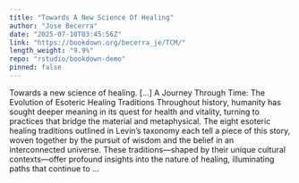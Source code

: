 ```yaml
---
title: "Towards A New Science Of Healing"
author: "Jose Becerra"
date: "2025-07-10T03:45:56Z"
link: "https://bookdown.org/becerra_je/TCM/"
length_weight: "9.9%"
repo: "rstudio/bookdown-demo"
pinned: false
---
```


Towards a new science of healing. [...] A Journey Through Time: The Evolution of Esoteric Healing Traditions Throughout history, humanity has sought deeper meaning in its quest for health and vitality, turning to practices that bridge the material and metaphysical. The eight esoteric healing traditions outlined in Levin’s taxonomy each tell a piece of this story, woven together by the pursuit of wisdom and the belief in an interconnected universe. These traditions—shaped by their unique cultural contexts—offer profound insights into the nature of healing, illuminating paths that continue to ...
